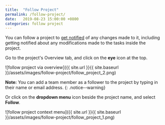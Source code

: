 ```yaml
---
title:  "Follow Project"
permalink: /follow-project/
date:   2019-08-23 15:00:00 +0800
categories: follow project
---
```

You can follow a project to [get notified](/guide/get-notified/) of any changes made to it, including getting notified about any modifications made to the tasks inside the project.

Go to the project's Overview tab, and click on the **eye** icon at the top.

![follow project via overview]({{ site.url }}{{ site.baseurl }}/assets/images/follow-project/follow_project_2.png)

**Note:** You can add a team member as a follower to the project by typing in their name or email address. 
{: .notice--warning}

Or click on the **dropdown menu** icon beside the project name, and select **Follow**.
	
![follow project context menu]({{ site.url }}{{ site.baseurl }}/assets/images/follow-project/follow_project_1.png)

